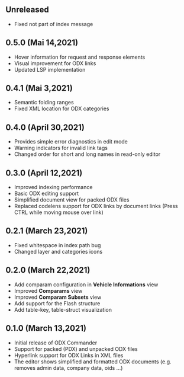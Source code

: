 ## Unreleased

- Fixed not part of index message

## 0.5.0  (Mai 14,2021)

- Hover information for request and response elements
- Visual improvement for ODX links
- Updated LSP implementation

## 0.4.1  (Mai 3,2021)

- Semantic folding ranges
- Fixed XML location for ODX categories

## 0.4.0  (April 30,2021)

- Provides simple error diagnostics in edit mode
- Warning indicators for invalid link tags
- Changed order for short and long names in read-only editor

## 0.3.0  (April 12,2021)

- Improved indexing performance
- Basic ODX editing support
- Simplified document view for packed ODX files
- Replaced codelens support for ODX links by document links (Press CTRL while moving mouse over link)

## 0.2.1  (March 23,2021)

- Fixed whitespace in index path bug
- Changed layer and categories icons

## 0.2.0  (March 22,2021)

- Add comparam configuration in **Vehicle Informations** view
- Improved **Comparams** view
- Improved **Comparam Subsets** view
- Add support for the Flash structure
- Add table-key, table-struct visualization

## 0.1.0  (March 13,2021)

- Initial release of ODX Commander
- Support for packed (PDX) and unpacked ODX files
- Hyperlink support for ODX Links in XML files
- The editor shows simplified and formatted ODX documents (e.g. removes admin data, company data, oids ...)

